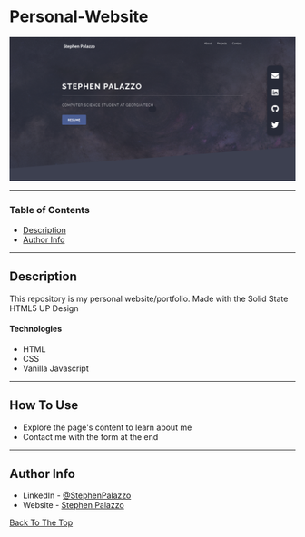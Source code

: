 # Personal-Website

![Project Image](images/PersonalWebsite.PNG)

---

### Table of Contents

- [Description](#description)
- [Author Info](#author-info)

---

## Description

This repository is my personal website/portfolio. Made with the Solid State HTML5 UP Design

#### Technologies

- HTML
- CSS
- Vanilla Javascript

---

## How To Use

- Explore the page's content to learn about me
- Contact me with the form at the end

---

## Author Info

- LinkedIn - [@StephenPalazzo](https://www.linkedin.com/in/stephenpalazzo)
- Website - [Stephen Palazzo](https://stephenpalazzo.com)

[Back To The Top](#Personal-Website)
